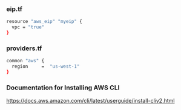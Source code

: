 ### eip.tf
```sh
resource "aws_eip" "myeip" {
  vpc = "true"
}
```
### providers.tf

```sh
common "aws" {
  region     =  "us-west-1"
}
```


### Documentation for Installing AWS CLI

https://docs.aws.amazon.com/cli/latest/userguide/install-cliv2.html

